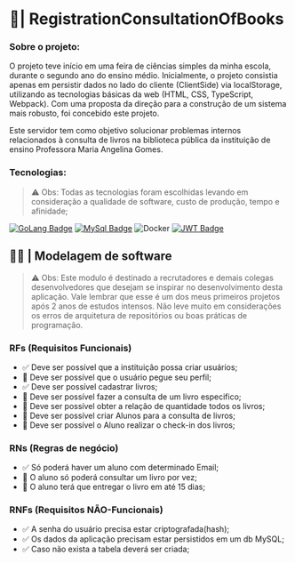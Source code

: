 #  🦦| RegistrationConsultationOfBooks

### Sobre o projeto: 

O projeto teve início em uma feira de ciências simples da minha escola, durante o segundo ano do ensino médio. Inicialmente, o projeto consistia apenas em persistir dados no lado do cliente (ClientSide) via localStorage, utilizando as tecnologias básicas da web (HTML, CSS, TypeScript, Webpack). Com uma proposta da direção para a construção de um sistema mais robusto, foi concebido este projeto.

Este servidor tem como objetivo solucionar problemas internos relacionados à consulta de livros na biblioteca pública da instituição de ensino Professora Maria Angelina Gomes.

### Tecnologias:

> ⚠ Obs: Todas as tecnologias foram escolhidas levando em consideração a qualidade de software, custo de produção, tempo e afinidade;

[![GoLang Badge](https://img.shields.io/badge/Go-00ADD8?style=for-the-badge&logo=go&logoColor=white)](https://go.dev/)
[![MySql Badge](https://img.shields.io/badge/MySQL-005C84?style=for-the-badge&logo=mysql&logoColor=white)](https://www.mysql.com/)
![Docker](https://img.shields.io/badge/docker-%230db7ed.svg?style=for-the-badge&logo=docker&logoColor=white)
[![JWT Badge](https://img.shields.io/badge/jwt-181818?style=for-the-badge&logo=json-web-tokens&logoColor=yellow)](https://jwt.io/) 
## 👨‍💻 | Modelagem de software

> ⚠ Obs: Este modulo é destinado a recrutadores e demais colegas desenvolvedores que desejam se inspirar no desenvolvimento desta aplicação. Vale lembrar que esse é um dos meus primeiros projetos após 2 anos de estudos intensos. Não leve muito em considerações os erros de arquitetura de repositórios ou boas práticas de programação. 

### RFs (Requisitos Funcionais)
- ✅ Deve ser possível que a instituição possa criar usuários;
- 🔴 Deve ser possível que o usuário pegue seu perfil;
- ✅ Deve ser possível cadastrar livros;
- 🔴 Deve ser possível fazer a consulta de um livro especifico;
- 🔴 Deve ser possível obter a relação de quantidade todos os livros;
- 🔴 Deve ser possível criar Alunos para a consulta de livros;
- 🔴 Deve ser possível o Aluno realizar o check-in dos livros;
### RNs (Regras de negócio)

- ✅ Só poderá haver um aluno com determinado Email;
- 🔴 O aluno só poderá consultar um livro por vez;
- 🔴 O aluno terá que entregar o livro em até 15 dias;

### RNFs (Requisitos NÃO-Funcionais)
- ✅ A senha do usuário precisa estar criptografada(hash);
- ✅ Os dados da aplicação precisam estar persistidos em um db MySQL;
- ✅ Caso não exista a tabela deverá ser criada;
